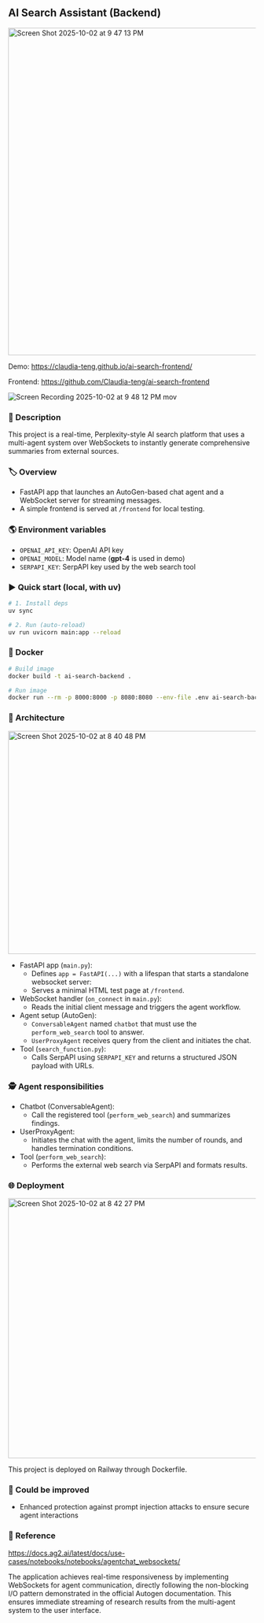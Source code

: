 ## AI Search Assistant (Backend)

<img width="1126" height="665" alt="Screen Shot 2025-10-02 at 9 47 13 PM" src="https://github.com/user-attachments/assets/44081236-0dae-442d-b71f-53f04ba17f10" />

Demo: https://claudia-teng.github.io/ai-search-frontend/

Frontend: https://github.com/Claudia-teng/ai-search-frontend

![Screen Recording 2025-10-02 at 9 48 12 PM mov](https://github.com/user-attachments/assets/0d0d81b8-0e07-46df-a2b4-c9a12295e257)

### 📝 Description
This project is a real-time, Perplexity-style AI search platform that uses a multi-agent system over WebSockets to instantly generate comprehensive summaries from external sources.

### 🏷 Overview
- FastAPI app that launches an AutoGen-based chat agent and a WebSocket server for streaming messages.
- A simple frontend is served at `/frontend` for local testing.

### 🌎 Environment variables
- `OPENAI_API_KEY`: OpenAI API key
- `OPENAI_MODEL`: Model name (**gpt-4** is used in demo)
- `SERPAPI_KEY`: SerpAPI key used by the web search tool

### ▶️ Quick start (local, with uv)
```bash
# 1. Install deps
uv sync

# 2. Run (auto-reload)
uv run uvicorn main:app --reload
```

### 🐳 Docker
```bash
# Build image
docker build -t ai-search-backend .

# Run image
docker run --rm -p 8000:8000 -p 8080:8080 --env-file .env ai-search-backend
```

### 🔧 Architecture

<img width="655" height="453" alt="Screen Shot 2025-10-02 at 8 40 48 PM" src="https://github.com/user-attachments/assets/1423e12b-b5ec-43a4-88b8-d57253a5654a" />

- FastAPI app (`main.py`):
  - Defines `app = FastAPI(...)` with a lifespan that starts a standalone websocket server:
  - Serves a minimal HTML test page at `/frontend`.
- WebSocket handler (`on_connect` in `main.py`):
  - Reads the initial client message and triggers the agent workflow.
- Agent setup (AutoGen):
  - `ConversableAgent` named `chatbot` that must use the `perform_web_search` tool to answer.
  - `UserProxyAgent` receives query from the client and initiates the chat.
- Tool (`search_function.py`):
  - Calls SerpAPI using `SERPAPI_KEY` and returns a structured JSON payload with URLs.

### 🕵 Agent responsibilities
- Chatbot (ConversableAgent):
  - Call the registered tool (`perform_web_search`) and summarizes findings.
- UserProxyAgent:
  - Initiates the chat with the agent, limits the number of rounds, and handles termination conditions.
- Tool (`perform_web_search`):
  - Performs the external web search via SerpAPI and formats results.

### 🌐 Deployment
<img width="729" height="528" alt="Screen Shot 2025-10-02 at 8 42 27 PM" src="https://github.com/user-attachments/assets/8402de49-5823-4329-87b5-534377ddc1a7" />

This project is deployed on Railway through Dockerfile.

### 🔄 Could be improved
- Enhanced protection against prompt injection attacks to ensure secure agent interactions


### 📒 Reference
https://docs.ag2.ai/latest/docs/use-cases/notebooks/notebooks/agentchat_websockets/

The application achieves real-time responsiveness by implementing WebSockets for agent communication, directly following the non-blocking I/O pattern demonstrated in the official Autogen documentation. This ensures immediate streaming of research results from the multi-agent system to the user interface.

